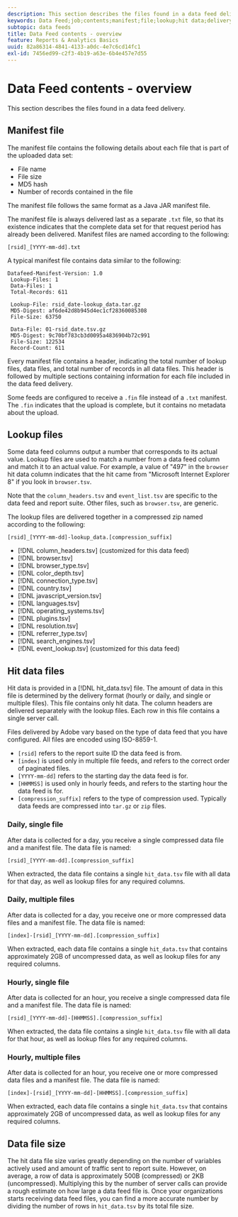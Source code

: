 ```yaml
---
description: This section describes the files found in a data feed delivery.
keywords: Data Feed;job;contents;manifest;file;lookup;hit data;delivery contents
subtopic: data feeds
title: Data Feed contents - overview
feature: Reports & Analytics Basics
uuid: 82a86314-4841-4133-a0dc-4e7c6cd14fc1
exl-id: 7456ed99-c2f3-4b19-a63e-6b4e457e7d55
---
```

# Data Feed contents - overview

This section describes the files found in a data feed delivery.

## Manifest file

The manifest file contains the following details about each file that is part of the uploaded data set:

* File name
* File size
* MD5 hash
* Number of records contained in the file

The manifest file follows the same format as a Java JAR manifest file.

The manifest file is always delivered last as a separate `.txt` file, so that its existence indicates that the complete data set for that request period has already been delivered. Manifest files are named according to the following:

```text
[rsid]_[YYYY-mm-dd].txt
```

A typical manifest file contains data similar to the following:

```text
Datafeed-Manifest-Version: 1.0
 Lookup-Files: 1
 Data-Files: 1
 Total-Records: 611

 Lookup-File: rsid_date-lookup_data.tar.gz
 MD5-Digest: af6de42d8b945d4ec1cf28360085308
 File-Size: 63750

 Data-File: 01-rsid_date.tsv.gz
 MD5-Digest: 9c70bf783cb3d0095a4836904b72c991
 File-Size: 122534
 Record-Count: 611
```

Every manifest file contains a header, indicating the total number of lookup files, data files, and total number of records in all data files. This header is followed by multiple sections containing information for each file included in the data feed delivery.

Some feeds are configured to receive a `.fin` file instead of a `.txt` manifest. The `.fin` indicates that the upload is complete, but it contains no metadata about the upload.

## Lookup files

Some data feed columns output a number that corresponds to its actual value. Lookup files are used to match a number from a data feed column and match it to an actual value. For example, a value of "497" in the `browser` hit data column indicates that the hit came from "Microsoft Internet Explorer 8" if you look in `browser.tsv`.

Note that the `column_headers.tsv` and `event_list.tsv` are specific to the data feed and report suite. Other files, such as `browser.tsv`, are generic.

The lookup files are delivered together in a compressed zip named according to the following:

```text
[rsid]_[YYYY-mm-dd]-lookup_data.[compression_suffix]
```

* [!DNL column_headers.tsv] (customized for this data feed)
* [!DNL browser.tsv]
* [!DNL browser_type.tsv]
* [!DNL color_depth.tsv]
* [!DNL connection_type.tsv]
* [!DNL country.tsv]
* [!DNL javascript_version.tsv]
* [!DNL languages.tsv]
* [!DNL operating_systems.tsv]
* [!DNL plugins.tsv]
* [!DNL resolution.tsv]
* [!DNL referrer_type.tsv]
* [!DNL search_engines.tsv]
* [!DNL event_lookup.tsv] (customized for this data feed)

## Hit data files

Hit data is provided in a [!DNL hit_data.tsv] file. The amount of data in this file is determined by the delivery format (hourly or daily, and single or multiple files). This file contains only hit data. The column headers are delivered separately with the lookup files. Each row in this file contains a single server call.

Files delivered by Adobe vary based on the type of data feed that you have configured. All files are encoded using ISO-8859-1.

* `[rsid]` refers to the report suite ID the data feed is from.
* `[index]` is used only in multiple file feeds, and refers to the correct order of paginated files.
* `[YYYY-mm-dd]` refers to the starting day the data feed is for.
* `[HHMMSS]` is used only in hourly feeds, and refers to the starting hour the data feed is for.
* `[compression_suffix]` refers to the type of compression used. Typically data feeds are compressed into `tar.gz` or `zip` files.

### Daily, single file

After data is collected for a day, you receive a single compressed data file and a manifest file. The data file is named:

`[rsid]_[YYYY-mm-dd].[compression_suffix]`

When extracted, the data file contains a single `hit_data.tsv` file with all data for that day, as well as lookup files for any required columns.

### Daily, multiple files

After data is collected for a day, you receive one or more compressed data files and a manifest file. The data file is named:

`[index]-[rsid]_[YYYY-mm-dd].[compression_suffix]`

When extracted, each data file contains a single `hit_data.tsv` that contains approximately 2GB of uncompressed data, as well as lookup files for any required columns.

### Hourly, single file

After data is collected for an hour, you receive a single compressed data file and a manifest file. The data file is named:

`[rsid]_[YYYY-mm-dd]-[HHMMSS].[compression_suffix]`

When extracted, the data file contains a single `hit_data.tsv` file with all data for that hour, as well as lookup files for any required columns.

### Hourly, multiple files

After data is collected for an hour, you receive one or more compressed data files and a manifest file. The data file is named:

`[index]-[rsid]_[YYYY-mm-dd]-[HHMMSS].[compression_suffix]`

When extracted, each data file contains a single `hit_data.tsv` that contains approximately 2GB of uncompressed data, as well as lookup files for any required columns.

## Data file size

The hit data file size varies greatly depending on the number of variables actively used and amount of traffic sent to report suite. However, on average, a row of data is approximately 500B (compressed) or 2KB (uncompressed). Multiplying this by the number of server calls can provide a rough estimate on how large a data feed file is. Once your organizations starts receiving data feed files, you can find a more accurate number by dividing the number of rows in `hit_data.tsv` by its total file size.
